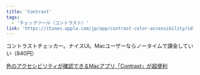```yaml
---
title: 'Contrast'
tags:
  - 'チェックツール（コントラスト）'
link: 'https://itunes.apple.com/jp/app/contrast-color-accessibility/id1254981365?mt=12'
---
```


コントラストチェッカー。ナイスUI。Macユーザーならノータイムで課金していい（840円）

[色のアクセシビリティが確認できるMacアプリ「Contrast」が超便利](https://parashuto.com/rriver/tools/contrast-app-to-check-accessible-color-contrast)
